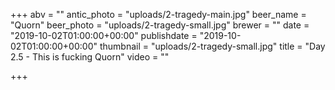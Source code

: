 +++
abv = ""
antic_photo = "uploads/2-tragedy-main.jpg"
beer_name = "Quorn"
beer_photo = "uploads/2-tragedy-small.jpg"
brewer = ""
date = "2019-10-02T01:00:00+00:00"
publishdate = "2019-10-02T01:00:00+00:00"
thumbnail = "uploads/2-tragedy-small.jpg"
title = "Day 2.5 - This is fucking Quorn"
video = ""

+++
